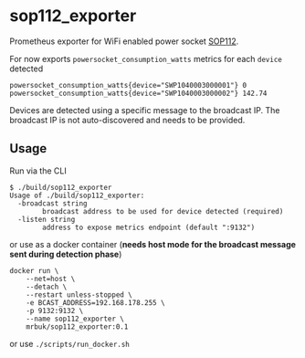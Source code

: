 # sop112_exporter
Prometheus exporter for WiFi enabled power socket [SOP112](https://de.elv.com/elv-spar-set-mit-2x-schaltsteckdose-sop112-und-1x-powerline-adapter-118025).

For now exports `powersocket_consumption_watts` metrics for each `device` detected

```
powersocket_consumption_watts{device="SWP1040003000001"} 0
powersocket_consumption_watts{device="SWP1040003000002"} 142.74
```

Devices are detected using a specific message to the broadcast IP. The broadcast IP is not auto-discovered and needs to be provided.

## Usage

Run via the CLI

```
$ ./build/sop112_exporter
Usage of ./build/sop112_exporter:
  -broadcast string
        broadcast address to be used for device detected (required)
  -listen string
        address to expose metrics endpoint (default ":9132")
```

or use as a docker container (**needs host mode for the broadcast message sent during detection phase**)

```
docker run \
    --net=host \
    --detach \
    --restart unless-stopped \
    -e BCAST_ADDRESS=192.168.178.255 \
    -p 9132:9132 \
    --name sop112_exporter \
    mrbuk/sop112_exporter:0.1
```

or use `./scripts/run_docker.sh`
